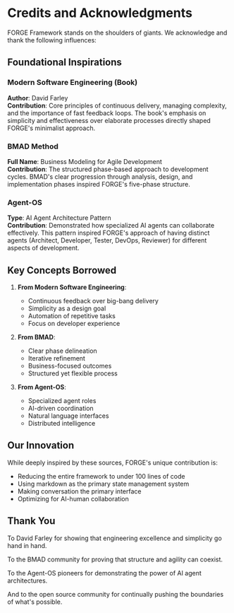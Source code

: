 # Credits and Acknowledgments

FORGE Framework stands on the shoulders of giants. We acknowledge and thank the following influences:

## Foundational Inspirations

### Modern Software Engineering (Book)
**Author**: David Farley  
**Contribution**: Core principles of continuous delivery, managing complexity, and the importance of fast feedback loops. The book's emphasis on simplicity and effectiveness over elaborate processes directly shaped FORGE's minimalist approach.

### BMAD Method
**Full Name**: Business Modeling for Agile Development  
**Contribution**: The structured phase-based approach to development cycles. BMAD's clear progression through analysis, design, and implementation phases inspired FORGE's five-phase structure.

### Agent-OS
**Type**: AI Agent Architecture Pattern  
**Contribution**: Demonstrated how specialized AI agents can collaborate effectively. This pattern inspired FORGE's approach of having distinct agents (Architect, Developer, Tester, DevOps, Reviewer) for different aspects of development.

## Key Concepts Borrowed

1. **From Modern Software Engineering**:
   - Continuous feedback over big-bang delivery
   - Simplicity as a design goal
   - Automation of repetitive tasks
   - Focus on developer experience

2. **From BMAD**:
   - Clear phase delineation
   - Iterative refinement
   - Business-focused outcomes
   - Structured yet flexible process

3. **From Agent-OS**:
   - Specialized agent roles
   - AI-driven coordination
   - Natural language interfaces
   - Distributed intelligence

## Our Innovation

While deeply inspired by these sources, FORGE's unique contribution is:
- Reducing the entire framework to under 100 lines of code
- Using markdown as the primary state management system
- Making conversation the primary interface
- Optimizing for AI-human collaboration

## Thank You

To David Farley for showing that engineering excellence and simplicity go hand in hand.

To the BMAD community for proving that structure and agility can coexist.

To the Agent-OS pioneers for demonstrating the power of AI agent architectures.

And to the open source community for continually pushing the boundaries of what's possible.